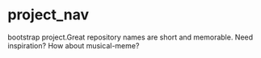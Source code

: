 # project_nav
bootstrap project.Great repository names are short and memorable. Need inspiration? How about musical-meme? 
